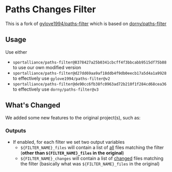 # Paths Changes Filter

This is a fork of [gylove1994/paths-filter](https://github.com/gylove1994/paths-filter) which is based on [dorny/paths-filter](https://github.com/dorny/paths-filter)

## Usage

Use either
- `sportalliance/paths-filter@8378427a25b0341cbcff4f3bbcabb9515df75b88` to use our own modified version
- `sportalliance/paths-filter@d27dd69aa9af18ddb4f9db0eecb17a5d4a1a9928` to effectively use `gylove1994/paths-filter@v2`
- `sportalliance/paths-filter@de90cc6fb38fc0963ad72b210f1f284cd68cea36` to effectively use `dorny/paths-filter@v3`

## What's Changed

We added some new features to the original project(s), such as:

### Outputs

- If enabled, for each filter we set two output variables
  - `${FILTER_NAME}_files` will contain a list of <ins>all</ins> files matching the filter (**other than `${FILTER_NAME}_files` in the original**)
  - `${FILTER_NAME}_changes` will contain a list of <ins>changed</ins> files matching the filter (basically what was `${FILTER_NAME}_files` in the original)
